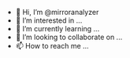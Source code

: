 - 👋 Hi, I’m @mirroranalyzer
- 👀 I’m interested in ...
- 🌱 I’m currently learning ...
- 💞️ I’m looking to collaborate on ...
- 📫 How to reach me ...

<!---
mirroranalyzer/mirroranalyzer is a ✨ special ✨ repository because its `README.md` (this file) appears on your GitHub profile.
You can click the Preview link to take a look at your changes.
--->
